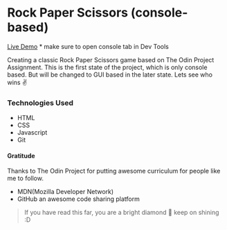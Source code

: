 # Rock Paper Scissors (console-based)

[Live Demo](https://hmjatt.github.io/Rock-Paper-Scissors/) * make sure to open console tab in Dev Tools

Creating a classic Rock Paper Scissors game based on The Odin Project Assignment. This is the first state of the project, which is only console based. But will be changed to GUI based in the later state. Lets see who wins :v:

### Technologies Used 

* HTML
* CSS
* Javascript
* Git

#### Gratitude

Thanks to The Odin Project for putting awesome curriculum for people like me to follow.

* MDN(Mozilla Developer Network)
* GitHub an awesome code sharing platform

> If you have read this far, you are a bright diamond :diamond_shape_with_a_dot_inside: keep on shining :D
